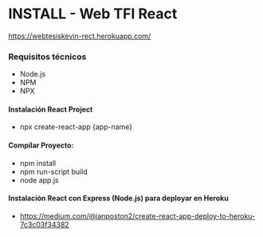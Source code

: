 # INSTALL - Web TFI React

https://webtesiskevin-rect.herokuapp.com/

### Requisitos técnicos

- Node.js
- NPM
- NPX

#### Instalación React Project

- npx create-react-app {app-name}

#### Compilar Proyecto:

- npm install
- npm run-script build
- node app.js

#### Instalación React con Express (Node.js) para deployar en Heroku

- https://medium.com/@ianposton2/create-react-app-deploy-to-heroku-7c3c03f34382
